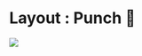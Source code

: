 # Layout : Punch 👊

 <img  class="h-90 w-150 m-auto" src='https://media2.giphy.com/media/LGY967AFmrueY/giphy.gif?cid=ecf05e4720g9wh7o1wm4b9n0z18vygj8fos4vrtv6cowhmbo&rid=giphy.gif&ct=g'/> 
